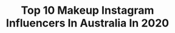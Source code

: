 ---
title: Top 10 Makeup Instagram Influencers In Australia In 2020
description: >-
  Find top makeup Instagram influencers in Australia in 2020. Most popular hashtags: #egirl #abeauty #collab #sandandsky.
platform: Instagram
profiles:
  - username: "katie_michaelis46"
    fullname: >-
      • KATIE MICHAELIS •
    location: "Australia"
    followers: 61369
    engagement: 836
    commentsToLikes: 0.058424
    id: ck0vz1x0o6vmk0i19juun2o96
    verified: false
    hashtags: "#ad, #abeauty, #sandandsky, #glowdownunder"
  - username: "erika.dwyer"
    fullname: >-
      Erika Dwyer
    location: "Australia"
    followers: 5829
    engagement: 1125
    commentsToLikes: 0.111945
    id: ck0w136qehc490i193p3vskwx
    verified: false
    hashtags: "#princesspolly"
  - username: "indiraekic"
    fullname: >-
      Indira Ekic
    location: "Australia"
    followers: 53956
    engagement: 1020
    commentsToLikes: 0.207894
    id: ck5bxqcj8o7u70i11kmn00rfd
    verified: false
    hashtags: "#sportwatch, #active, #soniccleanser, #nature"
  - username: "prettyprogress23"
    fullname: >-
      🍉 Liz Claire • Sydney
    location: "Australia"
    followers: 24576
    engagement: 973
    commentsToLikes: 0.061405
    id: ck0u7ooxg5a3a0i19fnsdctdj
    verified: false
    hashtags: "#sunshine, #zilchacne, #sheetmask, #socialmedia"
  - username: "muayritta"
    fullname: >-
      MUAY RITTAPOL
    location: "Australia"
    followers: 2626
    engagement: 1585
    commentsToLikes: 0.195032
    id: ckapb0uk5y7hd0i78nqpny30c
    verified: false
    hashtags: "#hairbuns, #yee, #glitter, #dress"
  - username: "makeupbyameliawebb"
    fullname: >-
      Amelia Webb
    location: "Australia"
    followers: 53562
    engagement: 248
    commentsToLikes: 0.078202
    id: ck55n87j35o8b0i11jdb8me5n
    verified: false
    hashtags: "#happyhealthybright, #collab, #makeuptutorial, #hairtutorial"
  - username: "alexravyn"
    fullname: >-
      𝖆𝖑𝖊𝖝 🖤
    location: "Australia"
    followers: 55513
    engagement: 1548
    commentsToLikes: 0.015927
    id: ck8t3xxk54w9u0j78h20d7w4b
    verified: false
    hashtags: "#facemask, #dancing, #punkoutfit, #darkkawaii"
  - username: "lozpicartistry"
    fullname: >-
      Perth Makeup Artist
    location: "Australia"
    followers: 26218
    engagement: 220
    commentsToLikes: 0.144796
    id: ck0tyg0almnpw0i19y02jd9zk
    verified: false
    hashtags: "#mafs, #fluffybrow, #brisbanemua, #pertheveryday"
  - username: "janellemyh"
    fullname: >-
      J A N E L L E   H A N
    location: "Australia"
    followers: 28530
    engagement: 438
    commentsToLikes: 0.035850
    id: ck5q3zjaqn2av0i11mtyi1thv
    verified: false
    hashtags: "#smokeyliner, #wingedliner, #cutemakeup, #fullglam"
  - username: "saira.95"
    fullname: >-
      Saira Hrgić, 24, 🇧🇦 🇩🇪
    location: "Australia"
    followers: 7958
    engagement: 1668
    commentsToLikes: 0.013375
    id: ckaox6v5nc1iy0i78rbeljqxc
    verified: false
    hashtags: "#inspo, #unityclub, #whitedress, #herbst"
---